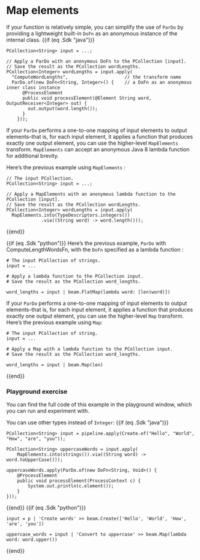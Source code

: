 <!--
Licensed under the Apache License, Version 2.0 (the "License");
you may not use this file except in compliance with the License.
You may obtain a copy of the License at
http://www.apache.org/licenses/LICENSE-2.0
Unless required by applicable law or agreed to in writing, software
distributed under the License is distributed on an "AS IS" BASIS,
WITHOUT WARRANTIES OR CONDITIONS OF ANY KIND, either express or implied.
See the License for the specific language governing permissions and
limitations under the License.
-->
# Map elements

If your function is relatively simple, you can simplify the use of `ParDo` by providing a lightweight built-in `DoFn` as an anonymous instance of the internal class.
{{if (eq .Sdk "java")}}
```
PCollection<String> input = ...;

// Apply a ParDo with an anonymous DoFn to the PCollection [input].
// Save the result as the PCollection wordLengths.
PCollection<Integer> wordLengths = input.apply(
  "ComputeWordLengths",                     // the transform name
  ParDo.of(new DoFn<String, Integer>() {    // a DoFn as an anonymous inner class instance
      @ProcessElement
      public void processElement(@Element String word, OutputReceiver<Integer> out) {
        out.output(word.length());
      }
    }));
```

If your `ParDo` performs a one-to-one mapping of input elements to output elements–that is, for each input element, it applies a function that produces exactly one output element, you can use the higher-level `MapElements` transform. `MapElements` can accept an anonymous Java 8 lambda function for additional brevity.

Here’s the previous example using `MapElements` :

```
// The input PCollection.
PCollection<String> input = ...;

// Apply a MapElements with an anonymous lambda function to the PCollection [input].
// Save the result as the PCollection wordLengths.
PCollection<Integer> wordLengths = input.apply(
  MapElements.into(TypeDescriptors.integers())
             .via((String word) -> word.length()));
```
{{end}}

{{if (eq .Sdk "python")}}
Here’s the previous example, `ParDo` with ComputeLengthWordsFn, with the `DoFn` specified as a lambda function :

```
# The input PCollection of strings.
input = ...

# Apply a lambda function to the PCollection input.
# Save the result as the PCollection word_lengths.

word_lengths = input | beam.FlatMap(lambda word: [len(word)])
```

If your `ParDo` performs a one-to-one mapping of input elements to output elements–that is, for each input element, it applies a function that produces exactly one output element, you can use the higher-level `Map` transform.
Here’s the previous example using `Map`:

```
# The input PCollection of string.
input = ...

# Apply a Map with a lambda function to the PCollection input.
# Save the result as the PCollection word_lengths.

word_lengths = input | beam.Map(len)
```
{{end}}
### Playground exercise

You can find the full code of this example in the playground window, which you can run and experiment with.

You can use other types instead of `Integer`:
{{if (eq .Sdk "java")}}
```
PCollection<String> input = pipeline.apply(Create.of("Hello", "World", "How", "are", "you"));

PCollection<String> uppercaseWords = input.apply(
    MapElements.into(strings()).via((String word) -> word.toUpperCase()));

uppercaseWords.apply(ParDo.of(new DoFn<String, Void>() {
    @ProcessElement
    public void processElement(ProcessContext c) {
        System.out.println(c.element());
    }
}));
```
{{end}}
{{if (eq .Sdk "python")}}
```
input = p | 'Create words' >> beam.Create(['Hello', 'World', 'How', 'are', 'you'])

uppercase_words = input | 'Convert to uppercase' >> beam.Map(lambda word: word.upper())
```
{{end}}
